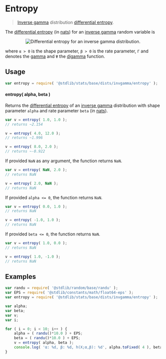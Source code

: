 <!--

@license Apache-2.0

Copyright (c) 2018 The Stdlib Authors.

Licensed under the Apache License, Version 2.0 (the "License");
you may not use this file except in compliance with the License.
You may obtain a copy of the License at

   http://www.apache.org/licenses/LICENSE-2.0

Unless required by applicable law or agreed to in writing, software
distributed under the License is distributed on an "AS IS" BASIS,
WITHOUT WARRANTIES OR CONDITIONS OF ANY KIND, either express or implied.
See the License for the specific language governing permissions and
limitations under the License.

-->

# Entropy

> [Inverse gamma][invgamma-distribution] distribution [differential entropy][entropy].

<!-- Section to include introductory text. Make sure to keep an empty line after the intro `section` element and another before the `/section` close. -->

<section class="intro">

The [differential entropy][entropy] (in [nats][nats]) for an [inverse gamma][invgamma-distribution] random variable is

<!-- <equation class="equation" label="eq:invgamma_entropy" align="center" raw="h\left( X \right) = \alpha \!+\!\ln(\beta \, \Gamma (\alpha ))\!-\!(1\!+\!\alpha )\Psi (\alpha )" alt="Differential entropy for an inverse gamma distribution."> -->

<div class="equation" align="center" data-raw-text="h\left( X \right) = \alpha \!+\!\ln(\beta \, \Gamma (\alpha ))\!-\!(1\!+\!\alpha )\Psi (\alpha )" data-equation="eq:invgamma_entropy">
    <img src="https://cdn.rawgit.com/stdlib-js/stdlib/7e0a95722efd9c771b129597380c63dc6715508b/lib/node_modules/@stdlib/stats/base/dists/invgamma/entropy/docs/img/equation_invgamma_entropy.svg" alt="Differential entropy for an inverse gamma distribution.">
    <br>
</div>

<!-- </equation> -->

where `α > 0` is the shape parameter, `β > 0` is the rate parameter, `Γ` and denotes the [gamma][gamma-function] and `Ψ` the [digamma][digamma] function.

</section>

<!-- /.intro -->

<!-- Package usage documentation. -->

<section class="usage">

## Usage

```javascript
var entropy = require( '@stdlib/stats/base/dists/invgamma/entropy' );
```

#### entropy( alpha, beta )

Returns the [differential entropy][entropy] of an [inverse gamma][invgamma-distribution] distribution with shape parameter `alpha` and rate parameter `beta` (in [nats][nats]).

```javascript
var v = entropy( 1.0, 1.0 );
// returns ~2.154

v = entropy( 4.0, 12.0 );
// returns ~1.996

v = entropy( 8.0, 2.0 );
// returns ~-0.922
```

If provided `NaN` as any argument, the function returns `NaN`.

```javascript
var v = entropy( NaN, 2.0 );
// returns NaN

v = entropy( 2.0, NaN );
// returns NaN
```

If provided `alpha <= 0`, the function returns `NaN`.

```javascript
var v = entropy( 0.0, 1.0 );
// returns NaN

v = entropy( -1.0, 1.0 );
// returns NaN
```

If provided `beta <= 0`, the function returns `NaN`.

```javascript
var v = entropy( 1.0, 0.0 );
// returns NaN

v = entropy( 1.0, -1.0 );
// returns NaN
```

</section>

<!-- /.usage -->

<!-- Package usage notes. Make sure to keep an empty line after the `section` element and another before the `/section` close. -->

<section class="notes">

</section>

<!-- /.notes -->

<!-- Package usage examples. -->

<section class="examples">

## Examples

<!-- eslint no-undef: "error" -->

```javascript
var randu = require( '@stdlib/random/base/randu' );
var EPS = require( '@stdlib/constants/math/float64-eps' );
var entropy = require( '@stdlib/stats/base/dists/invgamma/entropy' );

var alpha;
var beta;
var v;
var i;

for ( i = 0; i < 10; i++ ) {
    alpha = ( randu()*10.0 ) + EPS;
    beta = ( randu()*10.0 ) + EPS;
    v = entropy( alpha, beta );
    console.log( 'α: %d, β: %d, h(X;α,β): %d', alpha.toFixed( 4 ), beta.toFixed( 4 ), v.toFixed( 4 ) );
}
```

</section>

<!-- /.examples -->

<!-- Section to include cited references. If references are included, add a horizontal rule *before* the section. Make sure to keep an empty line after the `section` element and another before the `/section` close. -->

<section class="references">

</section>

<!-- /.references -->

<!-- Section for all links. Make sure to keep an empty line after the `section` element and another before the `/section` close. -->

<section class="links">

[digamma]: https://en.wikipedia.org/wiki/Digamma_function

[gamma-function]: https://en.wikipedia.org/wiki/Gamma_function

[invgamma-distribution]: https://en.wikipedia.org/wiki/Inverse-gamma_distribution

[entropy]: https://en.wikipedia.org/wiki/Entropy_%28information_theory%29

[nats]: https://en.wikipedia.org/wiki/Nat_%28unit%29

</section>

<!-- /.links -->
